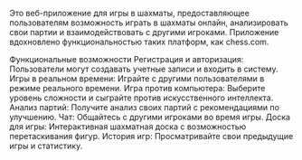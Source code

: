 Это веб-приложение для игры в шахматы, предоставляющее пользователям возможность играть в шахматы онлайн, анализировать свои партии и взаимодействовать с другими игроками. Приложение вдохновлено функциональностью таких платформ, как chess.com.

Функциональные возможности
Регистрация и авторизация: Пользователи могут создавать учетные записи и входить в систему.
Игры в реальном времени: Играйте с другими пользователями в режиме реального времени.
Игра против компьютера: Выберите уровень сложности и сыграйте против искусственного интеллекта.
Анализ партий: Получите анализ своих партий с рекомендациями по улучшению.
Чат: Общайтесь с другими игроками во время игры.
Доска для игры: Интерактивная шахматная доска с возможностью перетаскивания фигур.
История игр: Просматривайте свои предыдущие игры и статистику.
